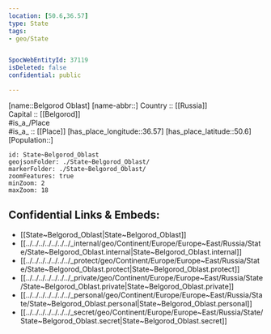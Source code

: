 ```yaml
---
location: [50.6,36.57] 
type: State
tags:
- geo/State


SpocWebEntityId: 37119
isDeleted: false
confidential: public

---
```

[name::Belgorod Oblast] 
[name-abbr::] 
Country :: [[Russia]]  
Capital :: [[Belgorod]]  
#is_a_/Place  
#is_a_ :: [[Place]] 
[has_place_longitude::36.57] 
[has_place_latitude::50.6] 
[Population::] 



```leaflet
id: State~Belgorod_Oblast
geojsonFolder: ./State~Belgorod_Oblast/
markerFolder: ./State~Belgorod_Oblast/
zoomFeatures: true 
minZoom: 2 
maxZoom: 18
```


## Confidential Links & Embeds: 
- [[State~Belgorod_Oblast|State~Belgorod_Oblast]]  
- [[../../../../../../../_internal/geo/Continent/Europe/Europe~East/Russia/State/State~Belgorod_Oblast.internal|State~Belgorod_Oblast.internal]] 
- [[../../../../../../../_protect/geo/Continent/Europe/Europe~East/Russia/State/State~Belgorod_Oblast.protect|State~Belgorod_Oblast.protect]] 
- [[../../../../../../../_private/geo/Continent/Europe/Europe~East/Russia/State/State~Belgorod_Oblast.private|State~Belgorod_Oblast.private]] 
- [[../../../../../../../_personal/geo/Continent/Europe/Europe~East/Russia/State/State~Belgorod_Oblast.personal|State~Belgorod_Oblast.personal]] 
- [[../../../../../../../_secret/geo/Continent/Europe/Europe~East/Russia/State/State~Belgorod_Oblast.secret|State~Belgorod_Oblast.secret]] 
